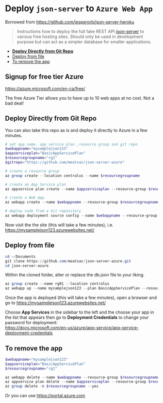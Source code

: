 # Deploy `json-server` to `Azure Web App`

Borrowed from https://github.com/jesperorb/json-server-heroku

> Instructions how to deploy the full fake REST API [json-server](https://github.com/typicode/json-server) to various free hosting sites. Should only be used in development purpose but can act as a simpler database for smaller applications.

* [**Deploy Directly from Git Repo**](#deploy-directly-from-git-repo)
* [Deploy from file](#deploy-from-file)
* [To remove the app](#To-remove-the-app)

## Signup for free tier Azure
https://azure.microsoft.com/en-ca/free/ 

The free Azure Tier allows you to have up to 10 web apps at no cost. Not a bad deal!


## Deploy Directly from Git Repo

You can also take this repo as is and deploy it directly to Azure in a few minutes.

```PowerShell
# set app name, app service plan ,resource group and git repo
$webappname="mysamplejson123"
$appserviceplan="BasicAppServicePlan"
$resourcegroupname="rg1"
$gitrepo="https://github.com/meatsac/json-server-azure"

# create a resource group
az group create --location centralus --name $resourcegroupname

# create an App Service plan
az appservice plan create --name $appserviceplan --resource-group $resourcegroupname --sku FREE

# create a Web App
az webapp create --name $webappname --resource-group $resourcegroupname --plan $appserviceplan

# deploy code from a Git repository
az webapp deployment source config --name $webappname --resource-group $resourcegroupname --repo-url $gitrepo --branch master --manual-integration
```

Now visit the the site (this will take a few minutes), i.e. https://mysamplejson123.azurewebsites.net/

## Deploy from file

```PowerShell
cd ~/Documents
git clone https://github.com/meatsac/json-server-azure.git
cd json-server-azure
```
Within the cloned folder, alter or replace the db.json file to your liking.

```PowerShell
az group create --name rg01 --location centralus
az webapp up --name mysamplejson123 --plan BasicAppServicePlan --resource-group rg01 --sku FREE
```

Once the app is deployed (this will take a few minutes), open a browser and go to https://mysamplejson123.azurewebsites.net/ 


Choose **App Services** in the sidebar to the left and the choose your app in the list that appears then go to **Deployment Credentials** to change your password for deployment:<br>
https://docs.microsoft.com/en-us/azure/app-service/app-service-deployment-credentials

## To remove the app

```PowerShell
$webappname="mysamplejson123"
$appserviceplan="BasicAppServicePlan"
$resourcegroupname="rg1"

az webapp delete --name $webappname --resource-group $resourcegroupname
az appservice plan delete --name $appserviceplan --resource-group $resourcegroupname --yes
az group delete -n $resourcegroupname --yes
```
Or you can use https://portal.azure.com
